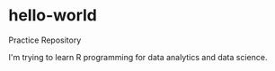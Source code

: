 # hello-world
Practice Repository


I'm trying to learn R programming for data analytics and data science.

